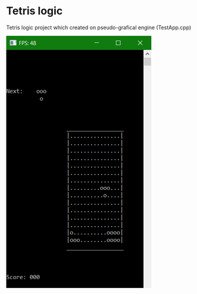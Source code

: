 # Tetris logic
 Tetris logic project which created on pseudo-grafical engine 
 (TestApp.cpp)
 
 ![Screenshot1](/img/scr1.png)
 
